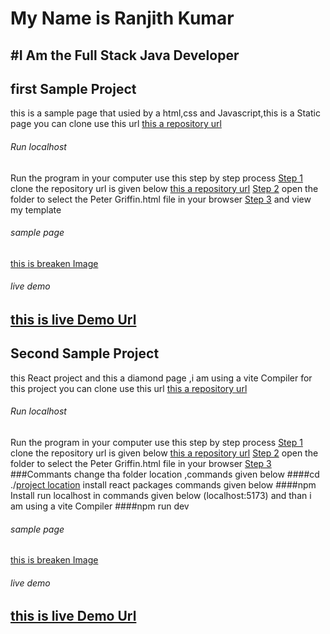 # My Name is Ranjith Kumar
#I Am the Full Stack Java Developer 
---
## first Sample Project
this is a sample page that usied by a html,css and Javascript,this is a Static page
you can clone use this url
[this a repository url]()
###### Run localhost
Run the program in your computer use this step by step process
<u>Step 1</u>
clone the repository url is given below
[this a repository url]()
<u>Step 2</u>
open the folder to select the Peter Griffin.html file in your browser
<u>Step 3</u>
and view my template 
###### sample page 
[this is breaken Image]()
###### live demo
[this is live Demo Url ]()
---
## Second Sample Project
this React project and this a diamond page ,i am using a vite Compiler for this project 
you can clone use this url
[this a repository url]()
###### Run localhost
Run the program in your computer use this step by step process
<u>Step 1</u>
clone the repository url is given below
[this a repository url]()
<u>Step 2</u>
open the folder to select the Peter Griffin.html file in your browser
<u>Step 3</u>
###Commants
change tha folder location ,commands given below
####cd ./<u>project location</u>
install react packages commands given below
####npm Install 
run localhost in commands given below (localhost:5173) and than i am using a vite Compiler 
####npm run dev
###### sample page 
[this is breaken Image]()
###### live demo
[this is live Demo Url ]()
---
